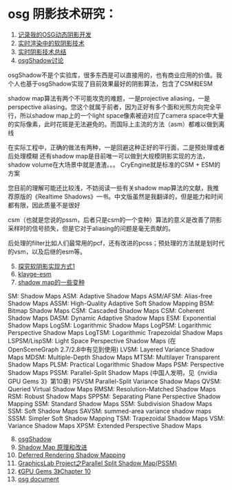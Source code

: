 # osg 阴影技术研究：
1. [记录我的OSG动态阴影开发](https://my.oschina.net/u/235558/blog/3061713)
2. [实时渲染中的软阴影技术](https://zhuanlan.zhihu.com/p/26853641)
3. [实时阴影技术总结](https://xiaoiver.github.io/coding/2018/09/27/%E5%AE%9E%E6%97%B6%E9%98%B4%E5%BD%B1%E6%8A%80%E6%9C%AF%E6%80%BB%E7%BB%93.html)
4. [osgShadow讨论](http://bbs.osgchina.org/forum.php?mod=viewthread&tid=13977)
	
		
osgShadow不是个实验库，很多东西是可以直接用的，也有商业应用的价值。我个人也基于osgShadow实现了目前效果最好的阴影算法，包含了CSM和ESM

shadow map算法有两个不可能攻克的难题，一是projective aliasing，一是perspective aliasing。您这个就属于前者，因为正好有多个面和光照方向完全平行，所以shadow map上的一个light space像素被迫对应了camera space中大量的实际像素，此时花斑是无法避免的。而国际上主流的方法（asm）都难以做到离线

在实际工程中，正确的做法有两种，一是回避这种正好的平行面，二是预处理或者后处理模糊
还有shadow map是目前唯一可以做到大规模阴影实现的方法，shadow volume在大场景中就是渣渣。。。
CryEngine就是标准的CSM + ESM的方案

您目前的理解可能还比较浅，不妨阅读一些有关shadow map算法的文献，我推荐原版的《Realtime Shadows》一书。中文版虽然是我翻译的，但是能力和时间都有限，因此质量不是很好

csm（也就是您说的pssm，后者只是csm的一个变种）算法的意义是改善了阴影采样时的信号损失，但是它对于aliasing的问题是毫无贡献的。

后处理的filter比如人们最常用的pcf，还有改进的pcss；预处理的方法就是划时代的vsm，以及后继的esm等。

5. [探究软阴影实现方式1](https://blog.csdn.net/qq_23030843/article/details/104370860)
6. [klayge-esm](http://www.klayge.org/2013/10/07/%E5%88%87%E6%8D%A2%E5%88%B0esm/)
7. [shadow map的一些变种](http://www.aiuxian.com/article/p-2830825.html)

SM: Shadow Maps
ASM: Adaptive Shadow Maps
ASM/AFSM: Alias-free Shadow Maps
ASSM: High-Quality Adaptive Soft Shadow Mapping
BSM: Bitmap Shadow Maps
CSM: Cascaded Shadow Maps
CSM: Coherent Shadow Maps
DASM: Dynamic Adaptive Shadow Maps
ESM: Exponential Shadow Maps
LogSM: Logarithmic Shadow Maps
LogPSM: Logarithmic Perspective Shadow Maps
LogTSM: Logarithmic Trapezoidal Shadow Maps
LSPSM/LispSM: Light Space Perspective Shadow Maps (在OpenSceneGraph 2.7/2.8中有见到使用)
LVSM: Layered Variance Shadow Maps
MDSM: Multiple-Depth Shadow Maps
MTSM: Multilayer Transparent Shadow Maps
PLSM: Practical Logarithmic Shadow Maps
PSM: Perspective Shadow Maps
PSSM: Parallel-Split Shadow Maps (中国人发明，见《nvidia GPU Gems 3》第10章)
PSVSM Parallel-Split Variance Shadow Maps
QVSM: Queried Virtual Shadow Maps
RMSM: Resolution-Matched Shadow Maps
RSM: Robust Shadow Maps
SPPSM: Separating Plane Perspective Shadow Mapping
SSM: Standard Shadow Maps
SSM: Subdivision Shadow Maps
SSM: Soft Shadow Maps
SAVSM: summed-area variance shadow maps
SSSM: Simpler Soft Shadow Mapping
TSM: Trapezoidal Shadow Maps
VSM: Variance Shadow Maps
XPSM: Extended Perspective Shadow Maps

8. [osgShadow](http://www.openscenegraph.org/index.php/documentation/guides/programming-guides/108-shadows)
9. [Shadow Map 原理和改进](https://blog.csdn.net/ronintao/article/details/51649664)
10. [Deferred Rendering Shadow Mapping](http://www.codinglabs.net/tutorial_opengl_deferred_rendering_shadow_mapping.aspx)
11. [GraphicsLab Project之Parallel Split Shadow Map(PSSM)](https://blog.csdn.net/i_dovelemon/article/details/70246110)
12. [《GPU Gems 3》Chapter 10](https://www.cnblogs.com/pulas/archive/2012/02/02/2335593.html)
13. [osg document](https://codedocs.xyz/openscenegraph/OpenSceneGraph/a05094.html)

